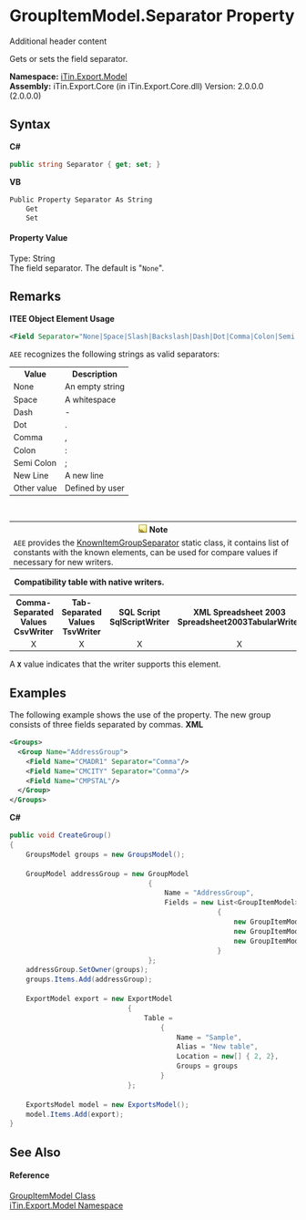 # GroupItemModel.Separator Property 
Additional header content 

Gets or sets the field separator.

**Namespace:**&nbsp;<a href="N_iTin_Export_Model">iTin.Export.Model</a><br />**Assembly:**&nbsp;iTin.Export.Core (in iTin.Export.Core.dll) Version: 2.0.0.0 (2.0.0.0)

## Syntax

**C#**<br />
``` C#
public string Separator { get; set; }
```

**VB**<br />
``` VB
Public Property Separator As String
	Get
	Set
```


#### Property Value
Type: String<br />The field separator. The default is "`None`".<br />

## Remarks

**ITEE Object Element Usage**<br />
``` XML
<Field Separator="None|Space|Slash|Backslash|Dash|Dot|Comma|Colon|Semi Colon|New Line|string" .../>
```

`AEE` recognizes the following strings as valid separators:
&nbsp;<table><tr><th>Value</th><th>Description</th></tr><tr><td>None</td><td>An empty string</td></tr><tr><td>Space</td><td>A whitespace</td></tr><tr><td>Dash</td><td>-</td></tr><tr><td>Dot</td><td>.</td></tr><tr><td>Comma</td><td>,</td></tr><tr><td>Colon</td><td>:</td></tr><tr><td>Semi Colon</td><td>;</td></tr><tr><td>New Line</td><td>A new line</td></tr><tr><td>Other value</td><td>Defined by user</td></tr></table>&nbsp;
&nbsp;<table><tr><th>![Note](media/AlertNote.png) Note</th></tr><tr><td>`AEE` provides the <a href="T_iTin_Export_Model_KnownItemGroupSeparator">KnownItemGroupSeparator</a> static class, it contains list of constants with the known elements, can be used for compare values if necessary for new writers.</td></tr></table>&nbsp;
<strong>Compatibility table with native writers.</strong><table><tr><th>Comma-Separated Values<br />CsvWriter</th><th>Tab-Separated Values<br />TsvWriter</th><th>SQL Script<br />SqlScriptWriter</th><th>XML Spreadsheet 2003<br />Spreadsheet2003TabularWriter</th></tr><tr><td align="center">X</td><td align="center">X</td><td align="center">X</td><td align="center">X</td></tr></table> A <strong>`X`</strong> value indicates that the writer supports this element.


## Examples
The following example shows the use of the property. The new group consists of three fields separated by commas. 
**XML**<br />
``` XML
<Groups>     
  <Group Name="AddressGroup">
    <Field Name="CMADR1" Separator="Comma"/>
    <Field Name="CMCITY" Separator="Comma"/>
    <Field Name="CMPSTAL"/>
  </Group>
</Groups>
```

**C#**<br />
``` C#
public void CreateGroup()
{
    GroupsModel groups = new GroupsModel();

    GroupModel addressGroup = new GroupModel
                                  { 
                                      Name = "AddressGroup",
                                      Fields = new List<GroupItemModel>
                                                   {
                                                       new GroupItemModel { Name = "CMADR1", Separator = "Comma" },
                                                       new GroupItemModel { Name = "CMCITY", Separator = "Comma" },
                                                       new GroupItemModel { Name = "CMPSTAL" }
                                                   }
                                  };
    addressGroup.SetOwner(groups);
    groups.Items.Add(addressGroup);

    ExportModel export = new ExportModel 
                             {
                                 Table = 
                                     {
                                         Name = "Sample",
                                         Alias = "New table",
                                         Location = new[] { 2, 2}, 
                                         Groups = groups
                                     } 
                             };

    ExportsModel model = new ExportsModel();
    model.Items.Add(export);
}
```


## See Also


#### Reference
<a href="T_iTin_Export_Model_GroupItemModel">GroupItemModel Class</a><br /><a href="N_iTin_Export_Model">iTin.Export.Model Namespace</a><br />